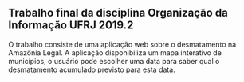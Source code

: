 ## Trabalho final da disciplina Organização da Informação UFRJ 2019.2

O trabalho consiste de uma aplicação web sobre o desmatamento na Amazônia Legal. A aplicação disponibiliza um mapa interativo de municípios, o usuário pode escolher uma data para saber qual o desmatamento acumulado previsto para esta data.